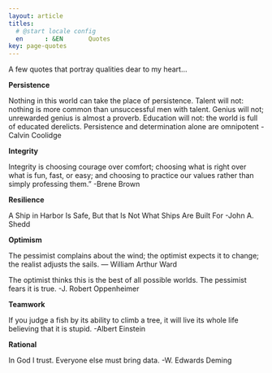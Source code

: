 ```yaml
---
layout: article
titles:
  # @start locale config
  en      : &EN       Quotes
key: page-quotes
---
```

A few quotes that portray qualities dear to my heart...

**Persistence**

Nothing in this world can take the place of persistence. Talent will not: nothing is more common than unsuccessful men with talent. Genius will not; unrewarded genius is almost a proverb. Education will not: the world is full of educated derelicts. Persistence and determination alone are omnipotent
-Calvin Coolidge

**Integrity**

Integrity is choosing courage over comfort; choosing what is right over what is fun, fast, or easy; and choosing to practice our values rather than simply professing them.”
-Brene Brown

**Resilience**

A Ship in Harbor Is Safe, But that Is Not What Ships Are Built For
-John A. Shedd

**Optimism**

The pessimist complains about the wind; the optimist expects it to change; the realist adjusts the sails.
― William Arthur Ward

The optimist thinks this is the best of all possible worlds. The pessimist fears it is true.
-J. Robert Oppenheimer

**Teamwork**

If you judge a fish by its ability to climb a tree, it will live its whole life believing that it is stupid.
-Albert Einstein

**Rational**

In God I trust. Everyone else must bring data.
-W. Edwards Deming
